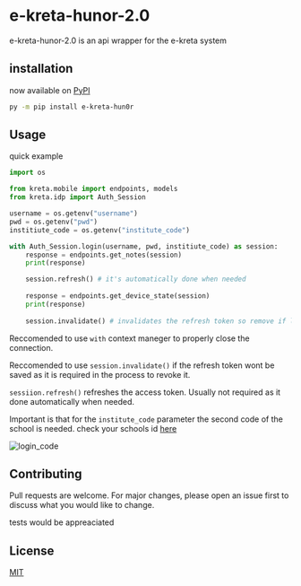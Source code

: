 # e-kreta-hunor-2.0

e-kreta-hunor-2.0 is an api wrapper for the e-kreta system

## installation

now available on [PyPI](https://pypi.org/project/e-kreta-hun0r/)

```bash
py -m pip install e-kreta-hun0r
```

## Usage

quick example

```python
import os

from kreta.mobile import endpoints, models
from kreta.idp import Auth_Session

username = os.getenv("username")
pwd = os.getenv("pwd")
institiute_code = os.getenv("institute_code")

with Auth_Session.login(username, pwd, institiute_code) as session:
    response = endpoints.get_notes(session)
    print(response)

    session.refresh() # it's automatically done when needed
  
    response = endpoints.get_device_state(session)
    print(response)
  
    session.invalidate() # invalidates the refresh token so remove if login is saved


```

Reccomended to use `with` context maneger to properly close the connection.

Reccomended to use `session.invalidate()` if the refresh token wont be saved as it is required in the process to revoke it.

`sessiion.refresh()` refreshes the access token. Usually not required as it done automatically when needed.

Important is that for the `institute_code` parameter the second code of the school is needed. 
check your schools id [here](https://intezmenykereso.e-kreta.hu/)

![login_code](image/README/login_code.png)

## Contributing

Pull requests are welcome. For major changes, please open an issue first
to discuss what you would like to change.

tests would be appreaciated

## License

[MIT](https://choosealicense.com/licenses/mit/)
